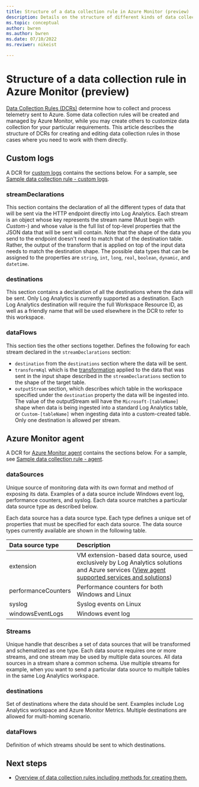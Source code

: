 ```yaml
---
title: Structure of a data collection rule in Azure Monitor (preview)
description: Details on the structure of different kinds of data collection rule in Azure Monitor.
ms.topic: conceptual
author: bwren
ms.author: bwren
ms.date: 07/10/2022
ms.reviwer: nikeist

---
```




# Structure of a data collection rule in Azure Monitor (preview)
[Data Collection Rules (DCRs)](data-collection-rule-overview.md) determine how to collect and process telemetry sent to Azure. Some data collection rules will be created and managed by Azure Monitor, while you may create others to customize data collection for your particular requirements. This article describes the structure of DCRs for creating and editing data collection rules in those cases where you need to work with them directly.


## Custom logs
A DCR for  [custom logs](../logs/logs-ingestion-api-overview.md) contains the sections below. For a sample, see [Sample data collection rule - custom logs](../logs/data-collection-rule-sample-custom-logs.md).

### streamDeclarations
This section contains the declaration of all the different types of data that will be sent via the HTTP endpoint directly into Log Analytics. Each stream is an object whose key represents the stream name (Must begin with *Custom-*) and whose value is the full list of top-level properties that the JSON data that will be sent will contain. Note that the shape of the data you send to the endpoint doesn't need to match that of the destination table. Rather, the output of the transform that is applied on top of the input data needs to match the destination shape. The possible data types that can be assigned to the properties are `string`, `int`, `long`, `real`, `boolean`, `dynamic`, and `datetime`. 

### destinations
This section contains a declaration of all the destinations where the data will be sent. Only Log Analytics is currently supported as a destination. Each Log Analytics destination will require the full Workspace Resource ID, as well as a friendly name that will be used elsewhere in the DCR to refer to this workspace.  

### dataFlows
This section ties the other sections together. Defines the following for each stream declared in the `streamDeclarations` section:

- `destination` from the `destinations` section where the data will be sent. 
- `transformKql` which is the [transformation](/data-collection-transformations.md) applied to the data that was sent in the input shape described in the `streamDeclarations` section to the shape of the target table.
- `outputStream` section, which describes which table in the workspace specified under the `destination` property the data will be ingested into. The value of the outputStream will have the `Microsoft-[tableName]` shape when data is being ingested into a standard Log Analytics table, or `Custom-[tableName]` when ingesting data into a custom-created table. Only one destination is allowed per stream.

## Azure Monitor agent
 A DCR for [Azure Monitor agent](../agents/data-collection-rule-azure-monitor-agent.md) contains the sections below. For a sample, see [Sample data collection rule - agent](../agents/data-collection-rule-sample-agent.md).

### dataSources
Unique source of monitoring data with its own format and method of exposing its data. Examples of a data source include Windows event log, performance counters, and syslog. Each data source matches a particular data source type as described below. 

Each data source has a data source type. Each type defines a unique set of properties that must be specified for each data source. The data source types currently available are shown in the following table.

| Data source type | Description | 
|:---|:---|
| extension | VM extension-based data source, used exclusively by Log Analytics solutions and Azure services ([View agent supported services and solutions](../agents/azure-monitor-agent-overview.md#supported-services-and-features)) |
| performanceCounters | Performance counters for both Windows and Linux |
| syslog | Syslog events on Linux |
| windowsEventLogs | Windows event log |


### Streams 
Unique handle that describes a set of data sources that will be transformed and schematized as one type. Each data source requires one or more streams, and one stream may be used by multiple data sources. All data sources in a stream share a common schema. Use multiple streams for example, when you want to send a particular data source to multiple tables in the same Log Analytics workspace.

### destinations
Set of destinations where the data should be sent. Examples include Log Analytics workspace and Azure Monitor Metrics. Multiple destinations are allowed for multi-homing scenario.

### dataFlows 
Definition of which streams should be sent to which destinations.



## Next steps

- [Overview of data collection rules including methods for creating them.](data-collection-rule-overview.md)
